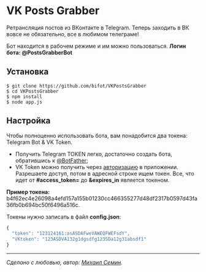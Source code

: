 # VK Posts Grabber

Ретрансляция постов из ВКонтакте в Telegram. Теперь заходить в ВК вовсе не обязательно, все в любимом телеграме!

Бот находится в рабочем режиме и им можно пользоваться. **Логин бота: @PostsGrabberBot**

## Установка

```
$ git clone https://github.com/bifot/VKPostsGrabber
$ cd VKPostsGrabber
$ npm install
$ node app.js
```

## Настройка

Чтобы полноценно использовать бота, вам понадобится два токена: Telegram Bot & VK Token.

- Получить Telegram TOKEN легко, достаточно создать бота, обратившись к [@BotFather](https://t.me/botfather);
- VK Token можно получить через [авторизацию](https://vk.cc/5ZaXHu) в приложении. Разрешаете доступ, потом в адресной строке ищем токен. Все, что идет от **#access_token=** до **&expires_in** является токеном.

**Пример токена:** b4f62ec4e26098a4efd157a155b01230cc466355277d48df2317b0597d43fa36fb0b694bc50f6496a516c.

Токены нужно записать в файл **config.json**:

```javascript
{
  "token": "123124161:asASDAFweVAWEQFWEFsdY",
  "VKtoken": "123ASDVA132g1dgsdfg123SDa12g31absdf1"
}
```
_________
  
*Сделано с любовью, автор: [Михаил Семин](http://bifot.ru).*